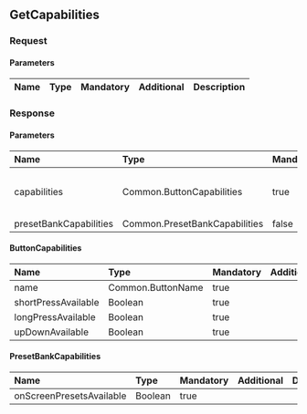 ## GetCapabilities

### Request
#### Parameters
|Name|Type|Mandatory|Additional|Description|
|:---|:---|:--------|:---------|:----------|
### Response
#### Parameters
|Name|Type|Mandatory|Additional|Description|
|:---|:---|:--------|:---------|:----------|
|capabilities|Common.ButtonCapabilities|true|array: true<br>minsize: 1<br>maxsize: 100||
|presetBankCapabilities|Common.PresetBankCapabilities|false|||
#### ButtonCapabilities
|Name|Type|Mandatory|Additional|Description|
|:---|:---|:--------|:---------|:----------|
|name|Common.ButtonName|true|||
|shortPressAvailable|Boolean|true|||
|longPressAvailable|Boolean|true|||
|upDownAvailable|Boolean|true|||
#### PresetBankCapabilities
|Name|Type|Mandatory|Additional|Description|
|:---|:---|:--------|:---------|:----------|
|onScreenPresetsAvailable|Boolean|true|||
